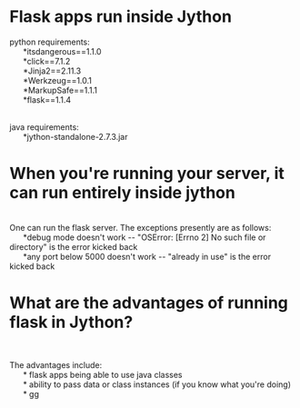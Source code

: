 <h1>Flask apps run inside Jython</h1>

python requirements:<br>
&nbsp;&nbsp;&nbsp;&nbsp;&nbsp;&nbsp;*itsdangerous==1.1.0<br>
&nbsp;&nbsp;&nbsp;&nbsp;&nbsp;&nbsp;*click==7.1.2<br>
&nbsp;&nbsp;&nbsp;&nbsp;&nbsp;&nbsp;*Jinja2==2.11.3<br>
&nbsp;&nbsp;&nbsp;&nbsp;&nbsp;&nbsp;*Werkzeug==1.0.1<br>
&nbsp;&nbsp;&nbsp;&nbsp;&nbsp;&nbsp;*MarkupSafe==1.1.1<br>
&nbsp;&nbsp;&nbsp;&nbsp;&nbsp;&nbsp;*flask==1.1.4<br>

<br>
java requirements:<br>
&nbsp;&nbsp;&nbsp;&nbsp;&nbsp;&nbsp;*jython-standalone-2.7.3.jar<br>

<h1> When you're running your server, it can run entirely inside jython</h1><br>
One can run the flask server. The exceptions presently are as follows:<br>
&nbsp;&nbsp;&nbsp;&nbsp;&nbsp;&nbsp;*debug mode doesn't work -- "OSError: [Errno 2] No such file or directory" is the error kicked back<br>
&nbsp;&nbsp;&nbsp;&nbsp;&nbsp;&nbsp;*any port below 5000 doesn't work -- "already in use" is the error kicked back<br>

<h1> What are the advantages of running flask in Jython?</h1><br>

The advantages include:<br>
&nbsp;&nbsp;&nbsp;&nbsp;&nbsp;&nbsp;* flask apps being able to use java classes<br>
&nbsp;&nbsp;&nbsp;&nbsp;&nbsp;&nbsp;* ability to pass data or class instances (if you know what you're doing)<br>
&nbsp;&nbsp;&nbsp;&nbsp;&nbsp;&nbsp;* gg<br>
